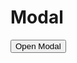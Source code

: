 # Modal

<Story>
<button type="button" class="ds-paragraph ds-paragraph--md ds-line-height--sm ds-btn ds-focus ds-btn--md ds-btn--primary ds-btn--accent" aria-expanded="false" aria-haspopup="dialog" onclick="document.querySelector('dialog').show()">
  Open Modal
</button>
<dialog class="ds-modal">
  <div class="ds-modal__header">
    <h2 class="ds-heading ds-heading--xs">Modal header</h2>
    <button type="button" class="ds-paragraph ds-paragraph--md ds-line-height--sm ds-btn ds-focus ds-btn--md ds-btn--tertiary ds-btn--neutral ds-btn--icon-only ds-modal__header__button" name="close" title="close modal">
      <svg xmlns="http://www.w3.org/2000/svg" width="1em" height="1em" fill="none" viewBox="0 0 24 24" focusable="false" role="img" aria-labelledby="title-rag" font-size="1.5em"><title id="title-rag">close modal</title><path fill="currentColor" d="M6.53 5.47a.75.75 0 0 0-1.06 1.06L10.94 12l-5.47 5.47a.75.75 0 1 0 1.06 1.06L12 13.06l5.47 5.47a.75.75 0 1 0 1.06-1.06L13.06 12l5.47-5.47a.75.75 0 0 0-1.06-1.06L12 10.94z"></path></svg>
    </button>
  </div>
  <div class="ds-modal__content">
    <p class="ds-paragraph ds-paragraph--md ds-line-height--md">Lorem ipsum dolor sit, amet consectetur adipisicing elit. Blanditiis doloremque obcaecati assumenda odio ducimus sunt et.</p>
  </div>
  <footer class="ds-modal__footer">Modal footer</footer>
</dialog>
</Story>